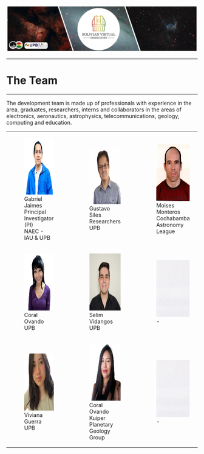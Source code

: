 ![Intro Banner](im/Baner_v1_LCO_1.jpg)

---

# The Team

---

The development team is made up of professionals with experience in the area, graduates, researchers, interns and collaborators in the areas of electronics, aeronautics, astrophysics, telecommunications, geology, computing and education.

<table class="image-table">
    <tr>
        <td>
            <figure>
                <img src="im/GJaimes_p.jpg" alt="Imagen 1" width="200" height="150">
                <figcaption>Gabriel Jaimes</strong><br>Principal Investigator (PI)<br> NAEC - IAU & UPB
                </figcaption>
            </figure>
        </td>
        <td>
            <figure>
                <img src="im/GustavoSiles.jpg" alt="Imagen 2" width="200" height="150">
                <figcaption>Gustavo Siles</strong><br> Researchers<br>UPB</figcaption>
            </figure>
        </td>
        <td>
            <figure>
                <img src="im/Moises Montero.png" alt="Imagen 3" width="200" height="150">
                <figcaption>Moises Monteros</strong><br>Cochabamba Astronomy League</figcaption>
            </figure>
        </td>
    </tr>
    <tr>
        <td>
            <figure>
                <img src="im/Coral_Ovando.png" alt="Imagen 4" width="200" height="150">
                <figcaption>Coral Ovando</strong><br>UPB</figcaption>
            </figure>
        </td>
        <td>
            <figure>
                <img src="im/Selim Vidangos.jpg" alt="Imagen 5" width="200" height="150">
                <figcaption>Selim Vidangos</strong><br>UPB</figcaption>
            </figure>
        </td>
        <td>
            <figure>
                <img src="im/white.jpg" alt="Imagen 1" width="200" height="150">
                <figcaption>-</figcaption>
            </figure>
        </td>
    </tr>
    <tr>
        <td>
            <figure>
                <img src="im/Viviana Guerra Navarro.png" alt="Imagen 6" width="200" height="150">
                <figcaption>Viviana Guerra</strong><br>UPB</figcaption>
            </figure>
        </td>
        <td>
            <figure>
                <img src="im/Estefania Victoria MM.png" alt="Imagen 7" width="200" height="150">
                <figcaption>Coral Ovando</strong><br>Kuiper Planetary Geology Group</figcaption>
            </figure>
        </td>
        <td>
            <figure>
                <img src="im/white.jpg" alt="Imagen 2" width="200" height="150">
                <figcaption>-</figcaption>
            </figure>
        </td>
    </tr>
</table>
